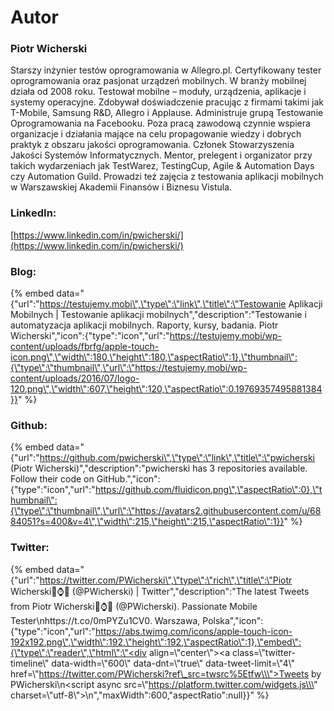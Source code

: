 # Autor

### Piotr Wicherski

Starszy inżynier testów oprogramowania w Allegro.pl. Certyfikowany tester oprogramowania oraz pasjonat urządzeń mobilnych. W branży mobilnej działa od 2008 roku. Testował mobilne – moduły, urządzenia, aplikacje i systemy operacyjne. Zdobywał doświadczenie pracując z firmami takimi jak T-Mobile, Samsung R&D, Allegro i Applause. Administruje grupą Testowanie Oprogramowania na Facebooku. Poza pracą zawodową czynnie wspiera organizacje i działania mające na celu propagowanie wiedzy i dobrych praktyk z obszaru jakości oprogramowania. Członek Stowarzyszenia Jakości Systemów Informatycznych. Mentor, prelegent i organizator przy takich wydarzeniach jak TestWarez, TestingCup, Agile & Automation Days czy Automation Guild. Prowadzi też zajęcia z testowania aplikacji mobilnych w Warszawskiej Akademii Finansów i Biznesu Vistula.

### LinkedIn:

[https://www.linkedin.com/in/pwicherski/](https://www.linkedin.com/in/pwicherski/)

### Blog:

{% embed data="{\"url\":\"https://testujemy.mobi\",\"type\":\"link\",\"title\":\"Testowanie Aplikacji Mobilnych \| Testowanie aplikacji mobilnych\",\"description\":\"Testowanie i automatyzacja aplikacji mobilnych. Raporty, kursy, badania. Piotr Wicherski\",\"icon\":{\"type\":\"icon\",\"url\":\"https://testujemy.mobi/wp-content/uploads/fbrfg/apple-touch-icon.png\",\"width\":180,\"height\":180,\"aspectRatio\":1},\"thumbnail\":{\"type\":\"thumbnail\",\"url\":\"https://testujemy.mobi/wp-content/uploads/2016/07/logo-120.png\",\"width\":607,\"height\":120,\"aspectRatio\":0.19769357495881384}}" %}

### Github:

{% embed data="{\"url\":\"https://github.com/pwicherski\",\"type\":\"link\",\"title\":\"pwicherski \(Piotr Wicherski\)\",\"description\":\"pwicherski has 3 repositories available. Follow their code on GitHub.\",\"icon\":{\"type\":\"icon\",\"url\":\"https://github.com/fluidicon.png\",\"aspectRatio\":0},\"thumbnail\":{\"type\":\"thumbnail\",\"url\":\"https://avatars2.githubusercontent.com/u/6884051?s=400&v=4\",\"width\":215,\"height\":215,\"aspectRatio\":1}}" %}

### Twitter:

{% embed data="{\"url\":\"https://twitter.com/PWicherski\",\"type\":\"rich\",\"title\":\"Piotr Wicherski📱⌚🤖 \(@PWicherski\) \| Twitter\",\"description\":\"The latest Tweets from Piotr Wicherski📱⌚🤖 \(@PWicherski\). Passionate Mobile Tester\\nhttps://t.co/0mPYZu1CV0. Warszawa, Polska\",\"icon\":{\"type\":\"icon\",\"url\":\"https://abs.twimg.com/icons/apple-touch-icon-192x192.png\",\"width\":192,\"height\":192,\"aspectRatio\":1},\"embed\":{\"type\":\"reader\",\"html\":\"<div align=\\\"center\\\"><a class=\\\"twitter-timeline\\\" data-width=\\\"600\\\" data-dnt=\\\"true\\\" data-tweet-limit=\\\"4\\\" href=\\\"https://twitter.com/PWicherski?ref\_src=twsrc%5Etfw\\\">Tweets by PWicherski</a>\\n<script async src=\\\"https://platform.twitter.com/widgets.js\\\" charset=\\\"utf-8\\\"></script>\\n</div>\",\"maxWidth\":600,\"aspectRatio\":null}}" %}

### 

